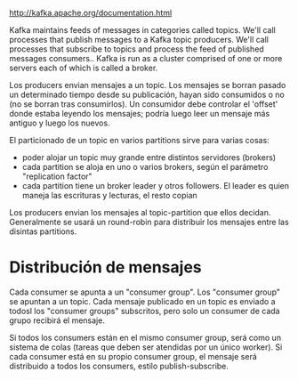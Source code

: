 http://kafka.apache.org/documentation.html

Kafka maintains feeds of messages in categories called topics.
We'll call processes that publish messages to a Kafka topic producers.
We'll call processes that subscribe to topics and process the feed of published messages consumers..
Kafka is run as a cluster comprised of one or more servers each of which is called a broker.


Los producers envian mensajes a un topic.
Los mensajes se borran pasado un determinado tiempo desde su publicación, hayan sido consumidos o no (no se borran tras consumirlos).
Un consumidor debe controlar el 'offset' donde estaba leyendo los mensajes; podría luego leer un mensaje más antiguo y luego los nuevos.

El particionado de un topic en varios partitions sirve para varias cosas:
  - poder alojar un topic muy grande entre distintos servidores (brokers)
  - cada partition se aloja en uno o varios brokers, según el parámetro "replication factor"
  - cada partition tiene un broker leader y otros followers. El leader es quien maneja las escrituras y lecturas, el resto copian

Los producers envian los mensajes al topic-partition que ellos decidan. Generalmente se usará un round-robin para distribuir los mensajes entre las disintas partitions.


# Distribución de mensajes
Cada consumer se apunta a un "consumer group".
Los "consumer group" se apuntan a un topic.
Cada mensaje publicado en un topic es enviado a todosl los "consumer groups" subscritos, pero solo un consumer de cada grupo recibirá el mensaje.

Si todos los consumers están en el mismo consumer group, será como un sistema de colas (tareas que deben ser atendidas por un único worker).
Si cada consumer está en su propio consumer group, el mensaje será distribuido a todos los consumers, estilo publish-subscribe.
